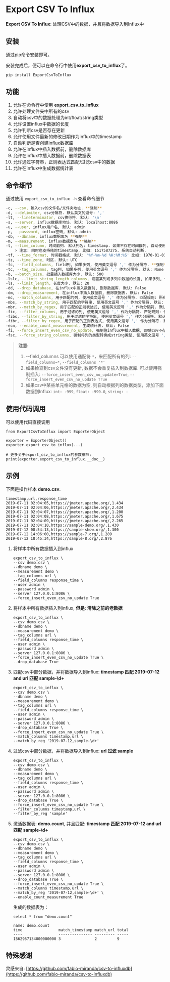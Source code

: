 Export CSV To Influx
====================

**Export CSV To Influx**: 处理CSV中的数据，并且将数据导入到Influx中

## 安装
通过pip命令安装即可。

安装完成后，便可以在命令行中使用**export_csv_to_influx**了。

```
pip install ExportCsvToInflux
```

## 功能

1. 允许在命令行中使用 **export_csv_to_influx**
2. 允许处理文件夹中所有的csv
3. 自动将csv中的数据处理为int/float/string类型
4. 允许设置influx中数据的长度
5. 允许判断csv是否存在更新
6. 允许使用文件最新的修改日期作为influx中的timestamp
7. 自动判断是否创建influx数据库
8. 允许在influx中插入数据前，删除数据库
9. 允许在influx中插入数据前，删除数据表
10. 允许通过字符串，正则表达式匹配/过滤csv中的数据
11. 允许在influx中生成数据统计表

## 命令细节

通过使用 `export_csv_to_influx -h` 查看命令细节

```bash
-c, --csv, 输入csv的文件名/文件夹地址. **强制**
-d, --delimiter, csv分隔符. 默认英文的逗号: ','
-lt, --lineterminator, csv换行符. 默认: '\n'
-s, --server, influx数据库地址. 默认: localhost:8086
-u, --user, influx用户名, 默认: admin
-p, --password, influx密码, 默认: admin
-db, --dbname, influx数据库名 **强制**
-m, --measurement, influx数据表名 **强制**
-t, --time_column, 时间戳列. 默认列名: timestamp. 如果不存在时间戳列, 自动使用文件最新的修改日期作为时间戳
    > 注意: 同时也支持纯的timestamp, 比如: 1517587275. 系统自动判断.
-tf, --time_format, 时间戳格式. 默认: '%Y-%m-%d %H:%M:%S' 比如: 1970-01-01 00:00:00.
-tz, --time_zone, 时区. 默认: UTC
-fc, --field_columns, field列, 如果多列, 使用英文逗号 ',' 作为分隔符. **强制**
-tc, --tag_columns, tag列, 如果多列, 使用英文逗号 ',' 作为分隔符, 默认: None
-b, --batch_size, 批量插入数据库大小. 默认: 500
-lslc, --limit_string_length_columns, 设置某列或多列中数据的长度, 如果多列, 使用英文逗号 ',' 作为分隔符. 默认: None
-ls, --limit_length, 长度大小. 默认: 20
-dd, --drop_database, 在influx中插入数据前, 删除数据库. 默认: False
-dm, --drop_measurement, 在influx中插入数据前, 删除数据表. 默认: False
-mc, --match_columns, 用于匹配的列, 使用英文逗号 ',' 作为分隔符. 匹配规则: 所有匹配成功, 才保留该行. 默认: None
-mbs, --match_by_string, 用于匹配的字符串, 使用英文逗号 ',' 作为分隔符. 默认: None
-mbr, --match_by_regex, 用于匹配的正则表达式, 使用英文逗号 ',' 作为分隔符. 默认: None
-fic, --filter_columns, 用于过滤的列, 使用英文逗号 ',' 作为分隔符. 匹配规则: 任意一个过滤成功, 便过滤该行. 默认: None
-fibs, --filter_by_string, 用于过滤的字符串, 使用英文逗号 ',' 作为分隔符. 默认: None
-fibr, --filter_by_regex, 用于匹配的正则表达式, 使用英文逗号 ',' 作为分隔符. 默认: None
-ecm, --enable_count_measurement, 生成统计表. 默认: False
-fi, --force_insert_even_csv_no_update, 强制往influx中插入数据, 即使csv不存在更新. 默认: False
-fsc, --force_string_columns, 强制将列的类型转换成string类型, 使用英文逗号 ',' 作为分隔符. 默认: None
```

> **注意:**
> 1. --field_columns 可以使用通配符 `*`，来匹配所有的列: `--field_columns=*`, `--field_columns '*'`
> 2. 如果检查到csv文件没有更新, 数据不会重复插入到数据库. 可以使用强制插入: `--force_insert_even_csv_no_update=True`, `--force_insert_even_csv_no_update True`
> 3. 如果csv中某些单元格的数据为空, 则自动根据列的数据类型，添加下面数据到Influx: `int: -999`, `float: -999.0`, `string: -`

## 使用代码调用

可以使用代码直接调用

```
from ExportCsvToInflux import ExporterObject

exporter = ExporterObject()
exporter.export_csv_to_influx(...)

# 更多关于export_csv_to_influx的参数细节:
print(exporter.export_csv_to_influx.__doc__)
```

## 示例

下面是操作样本 **demo.csv**.

``` 
timestamp,url,response_time
2019-07-11 02:04:05,https://jmeter.apache.org/,1.434
2019-07-11 02:04:06,https://jmeter.apache.org/,2.434
2019-07-11 02:04:07,https://jmeter.apache.org/,1.200
2019-07-11 02:04:08,https://jmeter.apache.org/,1.675
2019-07-11 02:04:09,https://jmeter.apache.org/,2.265
2019-07-11 02:04:10,https://sample-demo.org/,1.430
2019-07-12 08:54:13,https://sample-show.org/,1.300
2019-07-12 14:06:00,https://sample-7.org/,1.289
2019-07-12 18:45:34,https://sample-8.org/,2.876
```

1. 将样本中所有数据插入到influx

    ``` 
    export_csv_to_influx \
    --csv demo.csv \
    --dbname demo \
    --measurement demo \
    --tag_columns url \
    --field_columns response_time \
    --user admin \
    --password admin \
    --server 127.0.0.1:8086 \
    --force_insert_even_csv_no_update True
    ```

2. 将样本中所有数据插入到influx, **但是: 清除之前的老数据**

    ```
    export_csv_to_influx \
    --csv demo.csv \
    --dbname demo \
    --measurement demo \
    --tag_columns url \
    --field_columns response_time \
    --user admin \
    --password admin \
    --server 127.0.0.1:8086 \
    --force_insert_even_csv_no_update True \
    --drop_database True
    ```

3. 匹配csv中部分数据，并将数据导入到influx: **timestamp 匹配 2019-07-12 and url 匹配 sample-\d+**

    ``` 
    export_csv_to_influx \
    --csv demo.csv \
    --dbname demo \
    --measurement demo \
    --tag_columns url \
    --field_columns response_time \
    --user admin \
    --password admin \
    --server 127.0.0.1:8086 \
    --drop_database True \
    --force_insert_even_csv_no_update True \
    --match_columns timestamp,url \
    --match_by_reg '2019-07-12,sample-\d+'
    ```

4. 过滤csv中部分数据，并将数据导入到influx: **url 过滤 sample**

    ``` 
    export_csv_to_influx \
    --csv demo.csv \
    --dbname demo \
    --measurement demo \
    --tag_columns url \
    --field_columns response_time \
    --user admin \
    --password admin \
    --server 127.0.0.1:8086 \
    --drop_database True \
    --force_insert_even_csv_no_update True \
    --filter_columns timestamp,url \
    --filter_by_reg 'sample'
    ```

5. 激活数据表: **demo.count**, 并且匹配: **timestamp 匹配 2019-07-12 and url 匹配 sample-\d+**

    ```
    export_csv_to_influx \
    --csv demo.csv \
    --dbname demo \
    --measurement demo \
    --tag_columns url \
    --field_columns response_time \
    --user admin \
    --password admin \
    --server 127.0.0.1:8086 \
    --drop_database True \
    --force_insert_even_csv_no_update True \
    --match_columns timestamp,url \
    --match_by_reg '2019-07-12,sample-\d+' \
    --enable_count_measurement True 
    ```
    
    生成的数据表为：
    
    ```text
    select * from "demo.count"
 
    name: demo.count
    time                match_timestamp match_url total
    ----                --------------- --------- -----
    1562957134000000000 3               2         9
    ```
    
## 特殊感谢

灵感来自: [https://github.com/fabio-miranda/csv-to-influxdb](https://github.com/fabio-miranda/csv-to-influxdb)
